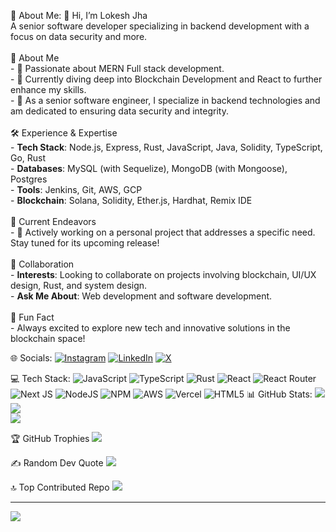  💫 About Me:
 👋 Hi, I’m Lokesh Jha<br>A senior software developer specializing in backend development with a focus on data security and more.<br><br> 🔎 About Me<br>- 👀 Passionate about MERN Full stack development.<br>- 🌱 Currently diving deep into Blockchain Development and React to further enhance my skills.<br>- 💼 As a senior software engineer, I specialize in backend technologies and am dedicated to ensuring data security and integrity.<br><br> 🛠️ Experience & Expertise<br>- **Tech Stack**: Node.js, Express, Rust, JavaScript, Java, Solidity, TypeScript, Go, Rust<br>- **Databases**: MySQL (with Sequelize), MongoDB (with Mongoose), Postgres<br>- **Tools**: Jenkins, Git, AWS, GCP<br>- **Blockchain**: Solana, Solidity, Ether.js, Hardhat, Remix IDE<br><br> 🚀 Current Endeavors<br>- 🔨 Actively working on a personal project that addresses a specific need. Stay tuned for its upcoming release!<br><br> 🤝 Collaboration<br>- **Interests**: Looking to collaborate on projects involving blockchain, UI/UX design, Rust, and system design.<br>- **Ask Me About**: Web development and software development.<br><br> 🎉 Fun Fact<br>- Always excited to explore new tech and innovative solutions in the blockchain space!


 🌐 Socials:
[![Instagram](https://img.shields.io/badge/Instagram-%23E4405F.svg?logo=Instagram&logoColor=white)](https://instagram.com/https://www.instagram.com/iamlokeshjha/) [![LinkedIn](https://img.shields.io/badge/LinkedIn-%230077B5.svg?logo=linkedin&logoColor=white)](https://linkedin.com/in/https://www.linkedin.com/in/lokesh-jha-088549136/) [![X](https://img.shields.io/badge/X-black.svg?logo=X&logoColor=white)](https://x.com/https://twitter.com/lokesh1jha) 

 💻 Tech Stack:
![JavaScript](https://img.shields.io/badge/javascript-%23323330.svg?style=for-the-badge&logo=javascript&logoColor=%23F7DF1E)    ![TypeScript](https://img.shields.io/badge/typescript-%23007ACC.svg?style=for-the-badge&logo=typescript&logoColor=white)    ![Rust](https://img.shields.io/badge/rust-%23000000.svg?style=for-the-badge&logo=rust&logoColor=white)    ![React](https://img.shields.io/badge/react-%2320232a.svg?style=for-the-badge&logo=react&logoColor=%2361DAFB)    ![React Router](https://img.shields.io/badge/React_Router-CA4245?style=for-the-badge&logo=react-router&logoColor=white)    ![Next JS](https://img.shields.io/badge/Next-black?style=for-the-badge&logo=next.js&logoColor=white)    ![NodeJS](https://img.shields.io/badge/node.js-6DA55F?style=for-the-badge&logo=node.js&logoColor=white)    ![NPM](https://img.shields.io/badge/NPM-%23CB3837.svg?style=for-the-badge&logo=npm&logoColor=white)    ![AWS](https://img.shields.io/badge/AWS-%23FF9900.svg?style=for-the-badge&logo=amazon-aws&logoColor=white)    ![Vercel](https://img.shields.io/badge/vercel-%23000000.svg?style=for-the-badge&logo=vercel&logoColor=white)    ![HTML5](https://img.shields.io/badge/html5-%23E34F26.svg?style=for-the-badge&logo=html5&logoColor=white)
 📊 GitHub Stats:
![](https://github-readme-stats.vercel.app/api?username=lokesh1jha&theme=gruvbox_light&hide_border=false&include_all_commits=true&count_private=true)<br/>
![](https://github-readme-streak-stats.herokuapp.com/?user=lokesh1jha&theme=gruvbox_light&hide_border=false)<br/>
![](https://github-readme-stats.vercel.app/api/top-langs/?username=lokesh1jha&theme=gruvbox_light&hide_border=false&include_all_commits=true&count_private=true&layout=compact)

 🏆 GitHub Trophies
![](https://github-profile-trophy.vercel.app/?username=lokesh1jha&theme=radical&no-frame=false&no-bg=true&margin-w=4)

 ✍️ Random Dev Quote
![](https://quotes-github-readme.vercel.app/api?type=horizontal&theme=radical)

 🔝 Top Contributed Repo
![](https://github-contributor-stats.vercel.app/api?username=lokesh1jha&limit=5&theme=dark&combine_all_yearly_contributions=true)

---
[![](https://visitcount.itsvg.in/api?id=lokesh1jha&icon=0&color=0)](https://visitcount.itsvg.in)

